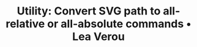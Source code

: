 ---
layout: bookmark
title: 'Utility: Convert SVG path to all-relative or all-absolute commands • Lea Verou'
tags:
  - Bookmarks
  - SVG
  - Tools
created: '2024-12-25T02:45:21.755Z'
modified: '2024-12-25T02:45:35.377Z'
link: >-
  https://lea.verou.me/blog/2019/05/utility-convert-svg-path-to-all-relative-or-all-absolute-commands/
id: 928812405
image: >-
  https://lea.verou.me/blog/2019/05/utility-convert-svg-path-to-all-relative-or-all-absolute-commands/images/image.png
---